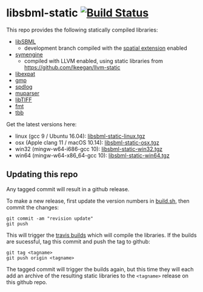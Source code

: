 # libsbml-static [![Build Status](https://travis-ci.org/lkeegan/libsbml-static.svg?branch=master)](https://travis-ci.org/lkeegan/libsbml-static)

This repo provides the following statically compiled libraries:

  - [libSBML](https://github.com/sbmlteam/libsbml)
    - development branch compiled with the [spatial extension](https://sourceforge.net/p/sbml/code/HEAD/tree/trunk/specifications/sbml-level-3/version-1/spatial/specification/spatial-v1-sbml-l3v1-rel0.95.pdf?format=raw) enabled
  - [symengine](https://github.com/symengine/symengine)
    - compiled with LLVM enabled, using static libraries from <https://github.com/lkeegan/llvm-static>
  - [libexpat](https://libexpat.github.io/)
  - [gmp](https://gmplib.org)
  - [spdlog](https://github.com/gabime/spdlog)
  - [muparser](https://github.com/beltoforion/muparser)
  - [libTIFF](http://www.libtiff.org/)
  - [fmt](https://fmt.dev/)
  - [tbb](https://github.com/intel/tbb)

Get the latest versions here:

  - linux (gcc 9 / Ubuntu 16.04): [libsbml-static-linux.tgz](https://github.com/lkeegan/libsbml-static/releases/latest/download/libsbml-static-linux.tgz)
  - osx (Apple clang 11 / macOS 10.14): [libsbml-static-osx.tgz](https://github.com/lkeegan/libsbml-static/releases/latest/download/libsbml-static-osx.tgz)
  - win32 (mingw-w64-i686-gcc 10): [libsbml-static-win32.tgz](https://github.com/lkeegan/libsbml-static/releases/latest/download/libsbml-static-win32.tgz)
  - win64 (mingw-w64-x86_64-gcc 10): [libsbml-static-win64.tgz](https://github.com/lkeegan/libsbml-static/releases/latest/download/libsbml-static-win64.tgz)

## Updating this repo
Any tagged commit will result in a github release.

To make a new release, first update the version numbers in [build.sh](https://github.com/lkeegan/libsbml-static/blob/master/build.sh#L7), then commit the changes:
```
git commit -am "revision update"
git push
```
This will trigger the [travis builds](https://travis-ci.org/lkeegan/libsbml-static) which will compile the libraries. If the builds are sucessful, tag this commit and push the tag to github:
```
git tag <tagname>
git push origin <tagname>
```
The tagged commit will trigger the builds again, but this time they will each add an archive of the resulting static libraries to the `<tagname>` release on this github repo.
